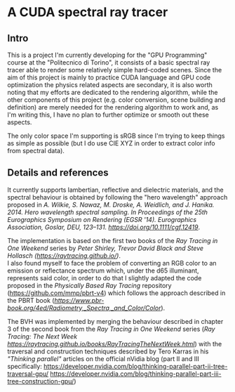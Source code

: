 # A CUDA spectral ray tracer

## Intro
This is a project I'm currently developing for the "GPU Programming" course at the "Politecnico di Torino", it consists of a basic spectral ray tracer able to render some relatively simple hard-coded scenes.
Since the aim of this project is mainly to practice CUDA language and GPU code optimization the physics related aspects are secondary, it is also worth noting that my efforts are dedicated to the rendering algorithm, while the other components of this project (e.g. color conversion, scene building and definition) are merely needed for the rendering algorithm to work and, as I'm writing this, I have no plan to further optimize or smooth out these aspects.

The only color space I'm supporting is sRGB since I'm trying to keep things as simple as possible (but I do use CIE XYZ in order to extract color info from spectral data).

## Details and references
It currently supports lambertian, reflective and dielectric materials, and the spectral behaviour is obtained by following the "hero wavelength" approach proposed in *A. Wilkie, S. Nawaz, M. Droske, A. Weidlich, and J. Hanika. 2014. Hero wavelength spectral sampling. In Proceedings of the 25th Eurographics Symposium on Rendering (EGSR '14). Eurographics Association, Goslar, DEU, 123–131. https://doi.org/10.1111/cgf.12419*.

The implementation is based on the first two books of the _Ray Tracing in One Weekend_ series by _Peter Shirley, Trevor David Black and Steve Hollasch (https://raytracing.github.io/)_.  
I also found myself to face the problem of converting an RGB color to an emission or reflectance spectrum which, under the d65 illuminant, represents said color, in order to do that I slightly adapted the code proposed in the _Physically Based Ray Tracing_ repository (https://github.com/mmp/pbrt-v4) which follows the approach described in the PBRT book (_https://www.pbr-book.org/4ed/Radiometry,_Spectra,_and_Color/Color_).

The BVH was implemented by merging the behaviour described in chapter 3 of the second book from the _Ray Tracing in One Weekend_ series (_Ray Tracing: The Next Week https://raytracing.github.io/books/RayTracingTheNextWeek.html_) with the traversal and construction techniques described by Tero Karras in his _"Thinking parallel"_ articles on the official nVidia blog (part II and III specifically: https://developer.nvidia.com/blog/thinking-parallel-part-ii-tree-traversal-gpu/ https://developer.nvidia.com/blog/thinking-parallel-part-iii-tree-construction-gpu/)
